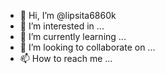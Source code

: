 - 👋 Hi, I’m @lipsita6860k
- 👀 I’m interested in ...
- 🌱 I’m currently learning ...
- 💞️ I’m looking to collaborate on ...
- 📫 How to reach me ...

<!---
lipsita6860k/lipsita6860k is a ✨ special ✨ repository because its `README.md` (this file) appears on your GitHub profile.
You can click the Preview link to take a look at your changes.
--->
